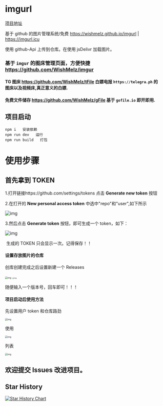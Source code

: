 # imgurl

[项目地址](https://git.io/JYbqp)

基于 github 的图片管理系统/免费 https://wishmelz.github.io/imgurl | https://imgurl.icu

使用 github-Api 上传到仓库。在使用 jsDelivr 加载图片。

### 基于 `imgur` 的图床管理页面，方便快捷 https://github.com/WishMelz/imgur

#### TG 图床 https://github.com/WishMelz/tFile 白嫖电报 `https://telegra.ph` 的图床以及视频床,真正意义的白嫖.

#### 免费文件储存 https://github.com/WishMelz/gFile 基于 `gofile.io` 即开即用.

## 项目启动

```
npm i   安装依赖
npm run dev   运行
npm run build   打包
```

# 使用步骤

## 首先拿到 TOKEN

1.打开链接https://github.com/settings/tokens 点击 **Generate new token** 按钮

2.在打开的 **New personal access token** 中选中"repo"和"user",如下所示

![img](https://cdn.jsdelivr.net/gh/WishMelz/file/image/getToken.png)

3.然后点击 **Generate token** 按钮，即可生成一个 token，如下：

![img](https://cdn.jsdelivr.net/gh/WishMelz/file/image/token.png)

​ 生成的 TOKEN 只会显示一次。记得保存！！

#### 设置存放图片的仓库

创库创建完成之后设置新建一个 Releases

<img src="https://cdn.jsdelivr.net/gh/WishMelz/file/image/repo1.png" alt="img" style="zoom:50%;" />

<img src="https://cdn.jsdelivr.net/gh/WishMelz/file/image/repo2.png" alt="img" style="zoom: 33%;" />

随便输入一个版本号，回车即可！！！

#### 项目启动后使用方法

先设置用户 token 和仓库路劲

<img src="https://cdn.jsdelivr.net/gh/WishMelz/file/image/set.png" alt="img" style="zoom:50%;" />

使用

<img src="https://cdn.jsdelivr.net/gh/WishMelz/file/image/8e1363f2deee8dbedd9b1651974a1498.png" alt="img" style="zoom:50%;" />

列表

<img src="https://cdn.jsdelivr.net/gh/WishMelz/file/image/4af4a12a816480b138bbd2ea27871438.png" alt="img" style="zoom:50%;" />

## 欢迎提交 Issues 改进项目。


## Star History

[![Star History Chart](https://api.star-history.com/svg?repos=WishMelz/imgurl&type=Date)](https://star-history.com/#WishMelz/imgurl&Date)


